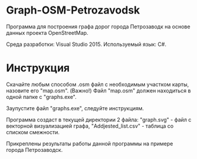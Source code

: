 # Graph-OSM-Petrozavodsk
Программа для построения графа дорог города Петрозаводк на основе данных проекта OpenStreetMap.

Среда разработки: Visual Studio 2015.
Используемый язык: C#.

# Инструкция

Скачайте любым способом .osm файл с необходимым участком карты, назовите его "map.osm". 
(Важно!) Файл "map.osm" должен находиться в одной папке с "graphs.exe".

Заупустите файл "graphs.exe", следуйте инструкциям.

Программа создаст в текущей директории 2 файла:
"graph.svg" - файл с векторной визуализацией графа, 
"Addjested_list.csv" - таблица со списком смежности.

Прикреплены результаты работы данной программы на примере города Петрозаводск.
